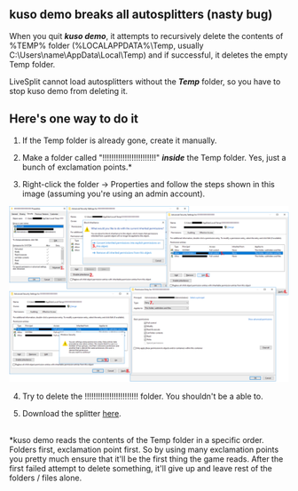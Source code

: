## kuso demo breaks all autosplitters (nasty bug)

When you quit _**kuso demo**_, it attempts to recursively delete the contents of %TEMP% folder (%LOCALAPPDATA%\Temp, usually C:\Users\name\AppData\Local\Temp) and if successful, it deletes the empty Temp folder.

LiveSplit cannot load autosplitters without the _**Temp**_ folder, so you have to stop kuso demo from deleting it.

## Here's one way to do it

1. If the Temp folder is already gone, create it manually.

2. Make a folder called "!!!!!!!!!!!!!!!!!!!!!!!!" _**inside**_ the Temp folder. Yes, just a bunch of exclamation points.\*

3. Right-click the folder -> Properties and follow the steps shown in this image (assuming you're using an admin account).

![folder permissions](https://github.com/neesi/autosplitters/raw/master/kuso_demo/permissions.png)

4. Try to delete the !!!!!!!!!!!!!!!!!!!!!!!! folder. You shouldn't be a able to.

5. Download the splitter [here](https://raw.githubusercontent.com/neesi/autosplitters/master/kuso_demo/kuso_demo_livesplit.asl). <br><br>

\*kuso demo reads the contents of the Temp folder in a specific order. Folders first, exclamation point first. So by using many exclamation points you pretty much ensure that it'll be the first thing the game reads. After the first failed attempt to delete something, it'll give up and leave rest of the folders / files alone.